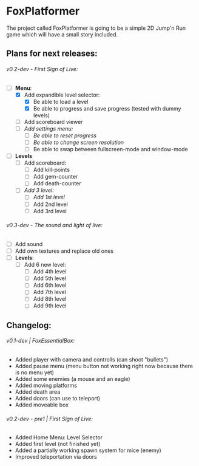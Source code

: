 # FoxPlatformer
The project called FoxPlatformer is going to be a simple 2D Jump'n Run game which will have a small story included.

## Plans for next releases:
###### v0.2-dev - First Sign of Live:
- [ ] **Menu**:
  - [x] Add expandible level selector:
    - [x] Be able to load a level
    - [x] Be able to progress and save progress (tested with dummy levels)
  - [ ] Add scoreboard viewer
  - [ ] *Add settings menu:*
    - [ ] *Be able to reset progress*
    - [ ] *Be able to change screen resolution*
    - [ ] Be able to swap between fullscreen-mode and window-mode
- [ ] **Levels**
  - [ ] Add scoreboard:
    - [ ] Add kill-points
    - [ ] Add gem-counter
    - [ ] Add death-counter
  - [ ] *Add 3 level:*
    - [ ] *Add 1st level*
    - [ ] Add 2nd level
    - [ ] Add 3rd level
###### v0.3-dev - The sound and light of live:
- [ ] Add sound
- [ ] Add own textures and replace old ones
- [ ] **Levels**:
  - [ ] Add 6 new level:
    - [ ] Add 4th level
    - [ ] Add 5th level  
    - [ ] Add 6th level
    - [ ] Add 7th level
    - [ ] Add 8th level
    - [ ] Add 9th level

## Changelog:
###### v0.1-dev | FoxEssentialBox:
- Added player with camera and controlls (can shoot "bullets")
- Added pause menu (menu button not working right now because there is no menu yet)
- Added some enemies (a mouse and an eagle)
- Added moving platforms
- Added death area
- Added doors (can use to teleport)
- Added moveable box
###### v0.2-dev - pre1 | First Sign of Live:
- Added Home Menu: Level Selector
- Added first level (not finished yet)
- Added a partially working spawn system for mice (enemy)
- Improved teleportation via doors
